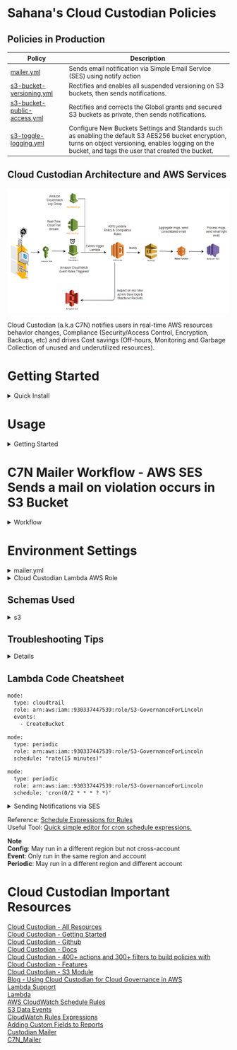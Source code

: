 # Sahana's Cloud Custodian Policies 

## Policies in Production

| Policy | Description |
|--------|-------------|
| [mailer.yml](https://github.com/sahanasj/cloudcustodian-policies/blob/master/mailer.yml)<br> | Sends email notification via Simple Email Service (SES) using notify action |
| [s3-bucket-versioning.yml](https://github.com/sahanasj/cloudcustodian-policies/blob/master/s3-bucket-versioning.yml)<br> | Rectifies and enables all suspended versioning on S3 buckets, then sends notifications.  |
|[s3-bucket-public-access.yml](https://github.com/sahanasj/cloudcustodian-policies/blob/master/s3-bucket-public-access.yml)<br>| Rectifies and corrects the Global grants and secured S3 buckets as private, then sends notifications.  |
| [s3-toggle-logging.yml](https://github.com/sahanasj/cloudcustodian-policies/blob/master/s3-toggle-logging.yml)<br> | Configure New Buckets Settings and Standards such as enabling the default S3 AES256 bucket encryption, turns on object versioning, enables logging on the bucket, and tags the user that created the bucket.  |

## Cloud Custodian Architecture and AWS Services

<!--![alt text](https://github.com/sahanasj/cloudcustodian-policies/blob/master/Custodian-Architecture.PNG)-->
<img src="https://github.com/sahanasj/cloudcustodian-policies/blob/master/Custodian-Architecture.PNG" width="950">

Cloud Custodian (a.k.a C7N) notifies users in real-time AWS resources behavior changes, Compliance (Security/Access Control, Encryption, Backups, etc) and drives Cost savings (Off-hours, Monitoring and Garbage Collection of unused and underutilized resources).

# Getting Started
<details>
<summary>Quick Install</summary>

```
*** Install dependencies (with virtualenv) ***
$ sudo apt-get -y install virtualenv or sudo yum install virtualenv
$ virtualenv custodian_env
$ source custodian_env/bin/activate

*** Install AWS CLI and C7N ***
$ pip install awscli c7n

** Configure AWSCLI **
$ aws configure
(Configure with AWS Credentials and Region)

*** Verify AWSCLI Installation with any CLI command ***
$ aws ec2 describe-regions

*** To Install Cloud Custodian Mailer ***
*** Install repository***
$ git clone https://github.com/capitalone/cloud-custodian
$ cd cloud-custodian/tools/c7n_mailer
$ pip install -r requirements.txt
$ python setup.py develop

*** Verify Installation ***
$ c7n-mailer
$ custodian
```
For more info, check out [Cloud Custodian in GitHub](https://github.com/capitalone/cloud-custodian)
</details>


# Usage
<details>
<summary>Getting Started</summary>

<pre>
Cloud Custodian must be run within a virtual environment.

$ cd ~
$ source custodian_env/bin/activate
$ cd cloudcustodian_scripts  (this is the folder where all the custodian policies reside)

** Execute/run the Cloud Custodian Policies **

# Validate the configuration
$ custodian validate s3-bucket-public-access.yml

# Dryrun the policies 
$ custodian run --dryrun -s check-public-access s3-bucket-public-access.yml
(Note: Make sure If you get a match (e.g. count > 0), then run the below command)

# Run the policy 
$ custodian run -s check-public-access s3-bucket-public-access.yml

** Invoking c7n Mailer **
# Validate the configuration
$ custodian validate s3-bucket-public-access.yml

# Dryrun the policies 
$ custodian run --dryrun -s check-public-access s3-bucket-public-access.yml
(Note: Make sure If you get a match (e.g. count > 0), then run the below command)

# Run the policy to invoke custodian mailer
$ c7n-mailer --config mailer.yml --update-lambda && custodian run -c s3-bucket-public-access.yml -s .

When we run this policy, Check the AWS console for a new Lambda named `cloud-custodian-mailer`. 
The mailer runs every five minutes, so wait a bit and then look for an email in your inbox. (Orelse manually, edit CWE scheduled time less than 5 mins for the quick response)

<img src="https://github.com/sahanasj/cloudcustodian-policies/blob/master/Custodian-mailer-lambda-function.PNG" width="850">

 Cloud Custodian will create a log files in the ~/cloudcustodian_scripts/check-public-access/ subdirectory IF there are any matches. 
</pre>
</details>

# C7N Mailer Workflow - AWS SES Sends a mail on violation occurs in S3 Bucket
<details>
<summary>Workflow</summary>
 
**Steps for Cloud Custodian mailer to ensure S3 Governance and Compliance.**
 <br>
 Step 1: Create Mailer file
 
 <img src="https://github.com/sahanasj/cloudcustodian-policies/blob/master/AWS-Custodian-Images/AWS-Lincoln-C7N-Mailer-Workflow/mailer-function.PNG">
 
**Step 2: Create Custodian Policy for S3 Public read/write Access - Sends email notification via Simple Email Service (SES) using notify action**

$ vim s3-bucket-public-access-check.yml .

 <img src="https://github.com/sahanasj/cloudcustodian-policies/blob/master/AWS-Custodian-Images/AWS-Lincoln-C7N-Mailer-Workflow/custodian-public-access-and-mailer.PNG">

**Step 3: Run a Command that installs the mailer and run a policy that triggers an email to your inbox.**

$ c7n-mailer --config mailer.yml --update-lambda && custodian run -c s3-bucket-public-access-check.yml -s .

 <img src="https://github.com/sahanasj/cloudcustodian-policies/blob/master/AWS-Custodian-Images/AWS-Lincoln-C7N-Mailer-Workflow/Custodian-AWS-S3-Public-Access-Script.PNG">
 
**Step 4: Check the AWS console for a new Lambda and CWE named "cloud-custodian-mailer" and "custodian-s3-public-access".**

**Lambda Functions:**

 <img src="https://github.com/sahanasj/cloudcustodian-policies/blob/master/AWS-Custodian-Images/AWS-Lincoln-C7N-Mailer-Workflow/1-lambda-functions.PNG">

**CloudWatch Events:**

 <img src="https://github.com/sahanasj/cloudcustodian-policies/blob/master/AWS-Custodian-Images/AWS-Lincoln-C7N-Mailer-Workflow/2-CWE-Events.PNG">

**CWE S3 Bucket Logs:**

 <img src="https://github.com/sahanasj/cloudcustodian-policies/blob/master/AWS-Custodian-Images/AWS-Lincoln-C7N-Mailer-Workflow/3-CWE-mailer-logs.PNG">

**CWE Custodian mailer Logs:**

 <img src="https://github.com/sahanasj/cloudcustodian-policies/blob/master/AWS-Custodian-Images/AWS-Lincoln-C7N-Mailer-Workflow/4-CWE-s3-logs.PNG">
 
**Step 5: Cloud Custodian mailer deployed lambda and sends a customized mail via SES service.**

 <img src="https://github.com/sahanasj/cloudcustodian-policies/blob/master/AWS-Custodian-Images/AWS-Lincoln-C7N-Mailer-Workflow/5-c7n-mailer.PNG">

</details>

# Environment Settings
<details>
<summary>mailer.yml</summary>
<pre>

#Which queue should we listen to for messages
queue_url: https://sqs.us-east-1.amazonaws.com/930337447539/c7n_mailer_for_s3_events

#Standard Lambda Function Config
region: us-east-1
role: arn:aws:iam::930337447539:role/lambda-s3-governance

#Default from address
from_address: sjayaramu@eplus.com
</pre>
</details>

<details>
<summary>Cloud Custodian Lambda AWS Role</summary>
<pre>

Note: Based on your use case, additional permissions may be needed. 
Cloud Custodian will generate a msg if that is the case after invocation.
AWS IAM Role & policies plays an important role to allows Lambda functions to call AWS services. (Make a note of IAM ARN ex: arn:aws:iam::930337447539:role/S3-GovernanceForLincoln)

Trust relationship:
"Service": "lambda.amazonaws.com"

<img src="https://github.com/sahanasj/cloudcustodian-policies/blob/master/IAM-Trust-relationship.PNG" width="550">


Reference: 
| [AWSS3CustomPolicyForLincoln.json](https://github.com/sahanasj/cloudcustodian-policies/blob/master/AWSS3CustomPolicyForLincoln.json)<br> | A policy defines the AWS permissions that you can assign to a user, group, or role.  |
</pre>
</details>

## Schemas Used

<details>
<summary>s3</summary>
<pre>

(custodian_env) [root@localhost custodian_scripts]# custodian schema s3
aws.s3:
  actions: [attach-encrypt, auto-tag-user, configure-lifecycle, delete, delete-bucket-notification,
    delete-global-grants, encrypt-keys, encryption-policy, invoke-lambda, mark-for-op,
    no-op, notify, put-metric, remove-statements, remove-website-hosting, set-bucket-encryption,
    set-inventory, set-statements, tag, toggle-logging, toggle-versioning, unmark]
  filters: [and, bucket-encryption, bucket-notification, cross-account, data-events,
    event, global-grants, has-statement, inventory, is-log-target, marked-for-op,
    metrics, missing-policy-statement, missing-statement, no-encryption-statement,
    not, or, value]
    
[ OR ]

** For S3 Schema Filters **

(custodian_env) [root@localhost custodian_scripts]# custodian schema s3.filters
aws.s3:
  filters: [and, bucket-encryption, bucket-notification, cross-account, data-events,
    event, global-grants, has-statement, inventory, is-log-target, marked-for-op,
    metrics, missing-policy-statement, missing-statement, no-encryption-statement,
    not, or, value]
    
** For S3 Schema actions **

(custodian_env) [root@localhost lfg-custodian]# custodian schema s3.actions
aws.s3:
  actions: [attach-encrypt, auto-tag-user, configure-lifecycle, delete, delete-bucket-notification,
    delete-global-grants, encrypt-keys, encryption-policy, invoke-lambda, mark-for-op,
    no-op, notify, put-metric, remove-statements, remove-website-hosting, set-bucket-encryption,
    set-inventory, set-statements, tag, toggle-logging, toggle-versioning, unmark]

** To undesrtand a particular filter & action: **

(custodian_env) [root@localhost custodian_scripts]# custodian schema s3.filters.global-grants
Help
----

Filters for all S3 buckets that have global-grants

:example:
.. code-block:: yaml

        policies:
          - name: s3-delete-global-grants
            resource: s3
            filters:
              - type: global-grants
            actions:
              - delete-global-grants
Schema
------

{
    "additionalProperties": false,
    "required": [
        "type"
    ],
    "type": "object",
    "properties": {
        "allow_website": {
            "type": "boolean"
        },
        "operator": {
            "enum": [
                "or",
                "and"
            ],
            "type": "string"
        },
        "type": {
            "enum": [
                "global-grants"
            ]
        },
        "permissions": {
            "items": {
                "enum": [
                    "READ",
                    "WRITE",
                    "WRITE_ACP",
                    "READ",
                    "READ_ACP"
                ],
                "type": "string"
            },
            "type": "array"
        }
    }
}

</pre>
</details>

## Troubleshooting Tips

<details>
<pre>

Use 'custodian validate' to find syntax errors
Check 'name' of policy doesn't contain spaces
Check SQS to see if Custodian payload is entering the queue
Check cloud-custodian-mailer lambda CloudWatch rule schedule (5 minute by default)
Check Lambda error logs (this requires CloudWatch logging)
Check role for lambda(s) have adequate permissions
Remember to update the cloud-custodian-mailer lambda when making changes to a policy that uses notifications
Clear the cache if you encounter errors due to stale information (**rm ~/.cache/cloud-custodian.cache**)

</pre>
</details>

## Lambda Code Cheatsheet

```
mode:
  type: cloudtrail
  role: arn:aws:iam::930337447539:role/S3-GovernanceForLincoln
  events:
    - CreateBucket
```

```
mode:
  type: periodic
  role: arn:aws:iam::930337447539:role/S3-GovernanceForLincoln
  schedule: "rate(15 minutes)"
```

```
mode:
  type: periodic
  role: arn:aws:iam::930337447539:role/S3-GovernanceForLincoln
  schedule: 'cron(0/2 * * * ? *)'
```
</details>

<details>
<summary>Sending Notifications via SES</summary>
  
```
actions:
 - type: notify
   template: default.html
   template_format: 'html'
   priority_header: '5'
   subject: "ALERT! - S3 : Invalid Global ACL on Bucket [AWS Account: {{ account }} - Region: {{ region }}]"
   comments: "Violation of S3 policy"
   violation_desc: <Message_Of_Mail_Body>
   action_desc: "Actions Taken: Corrects the ACLs/Policy and Notify User"
   to:
     - <your-email-address-goes-here>
   owner_absent_contact:
     - <your-emails-address-goes-here>
   transport:
     type: sqs
     queue: https://sqs.us-east-1.amazonaws.com/930337447539/c7n_mailer_for_s3_events
```
</details>

Reference: 
<a href="https://docs.aws.amazon.com/AmazonCloudWatch/latest/events/ScheduledEvents.html/">Schedule Expressions for Rules</a> <br>
Useful Tool: <a href="https://crontab.guru/">Quick simple editor for cron schedule expressions.</a>

**Note** <br>
**Config**:	May run in a different region but not cross-account <br>
**Event**:	Only run in the same region and account <br>
**Periodic**:	May run in a different region and different account <br>

# Cloud Custodian Important Resources
[Cloud Custodian - All Resources](http://capitalone.github.io/cloud-custodian/)<br>
[Cloud Custodian - Getting Started](http://capitalone.github.io/cloud-custodian/docs/quickstart/index.html)<br>
[Cloud Custodian - Github](https://github.com/capitalone/cloud-custodian)<br>
[Cloud Custodian - Docs](http://capitalone.github.io/cloud-custodian/docs/index.html)<br>
[Cloud Custodian - 400+ actions and 300+ filters to build policies with](https://pypi.org/project/c7n/)<br>
[Cloud Custodian - Features](https://developer.capitalone.com/opensource-projects/cloud-custodian/)<br>
[Cloud Custodian - S3 Module](http://capitalone.github.io/cloud-custodian/docs/generated/aws/c7n.resources.html#module-c7n.resources.s3)<br>
[Blog - Using Cloud Custodian for Cloud Governance in AWS](https://www.linkedin.com/pulse/using-cloud-custodian-governance-aws-tejaswi-konduri)<br>
[Lambda Support](http://capitalone.github.io/cloud-custodian/docs/policy/lambda.html)<br>
[Lambda](https://github.com/capitalone/cloud-custodian/blob/master/docs/source/policy/lambda.rst)<br>
[AWS CloudWatch Schedule Rules](https://docs.aws.amazon.com/AmazonCloudWatch/latest/events/ScheduledEvents.html)<br>
[S3 Data Events](https://docs.aws.amazon.com/AmazonCloudWatch/latest/events/log-s3-data-events.html)<br>
[CloudWatch Rules Expressions](https://docs.aws.amazon.com/AmazonCloudWatch/latest/events/ScheduledEvents.html)<br>
[Adding Custom Fields to Reports](http://capitalone.github.io/cloud-custodian/docs/quickstart/advanced.html#adding-custom-fields-to-reports)<br>
[Custodian Mailer](https://github.com/capitalone/cloud-custodian/tree/master/tools/c7n_mailer)<br>
[C7N_Mailer](https://pypi.org/project/c7n_mailer/)<br>







